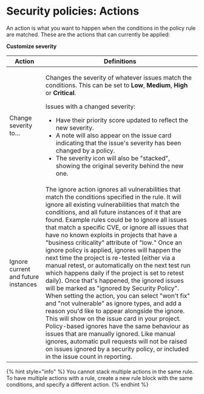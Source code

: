 # Security policies: Actions

An action is what you want to happen when the conditions in the policy rule are matched. These are the actions that can currently be applied:

**Customize severity**

| Action                              | Definitions                                                                                                                                                                                                                                                                                                                                                                                                                                                                                                                                                                                                                                                                                                                                                                                                                                                                                                                                                                                                                                                                                                                                                                         |
| ----------------------------------- | ----------------------------------------------------------------------------------------------------------------------------------------------------------------------------------------------------------------------------------------------------------------------------------------------------------------------------------------------------------------------------------------------------------------------------------------------------------------------------------------------------------------------------------------------------------------------------------------------------------------------------------------------------------------------------------------------------------------------------------------------------------------------------------------------------------------------------------------------------------------------------------------------------------------------------------------------------------------------------------------------------------------------------------------------------------------------------------------------------------------------------------------------------------------------------------- |
| Change severity to…                 | <p>Changes the severity of whatever issues match the conditions. This can be set to <strong>Low</strong>, <strong>Medium</strong>, <strong>High</strong> or <strong>Critical</strong>.<br></p><p>Issues with a changed severity:</p><ul><li>Have their priority score updated to reflect the new severity.</li><li>A note will also appear on the issue card indicating that the issue's severity has been changed by a policy.</li><li>The severity icon will also be "stacked", showing the original severity behind the new one.</li></ul>                                                                                                                                                                                                                                                                                                                                                                                                                                                                                                                                                                                                                                       |
| Ignore current and future instances | The ignore action ignores all vulnerabilities that match the conditions specified in the rule. It will ignore all existing vulnerabilities that match the conditions, and all future instances of it that are found. Example rules could be to ignore all issues that match a specific CVE, or ignore all issues that have no known exploits in projects that have a "business criticality" attribute of "low." Once an ignore policy is applied, ignores will happen the next time the project is re-tested (either via a manual retest, or automatically on the next test run which happens daily if the project is set to retest daily). Once that's happened, the ignored issues will be marked as "ignored by Security Policy". When setting the action, you can select "won't fix" and "not vulnerable" as ignore types, and add a reason you'd like to appear alongside the ignore. This will show on the issue card in your project. Policy-based ignores have the same behaviour as issues that are manually ignored. Like manual ignores, automatic pull requests will not be raised on issues ignored by a security policy, or included in the issue count in reporting. |

{% hint style="info" %}
You cannot stack multiple actions in the same rule. To have multiple actions with a rule, create a new rule block with the same conditions, and specify a different action.
{% endhint %}
